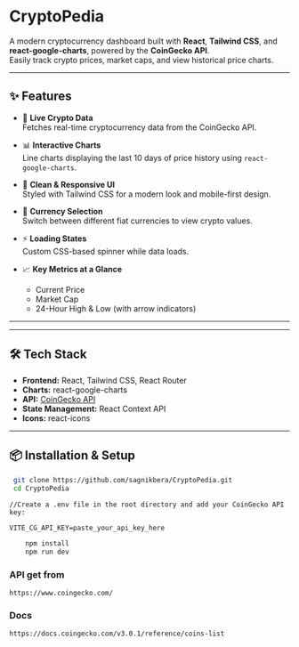 # CryptoPedia

A modern cryptocurrency dashboard built with **React**, **Tailwind CSS**, and **react-google-charts**, powered by the **CoinGecko API**.  
Easily track crypto prices, market caps, and view historical price charts.

---

## ✨ Features

- 🔐 **Live Crypto Data**  
  Fetches real-time cryptocurrency data from the CoinGecko API.

- 📊 **Interactive Charts**  
  Line charts displaying the last 10 days of price history using `react-google-charts`.

- 🎨 **Clean & Responsive UI**  
  Styled with Tailwind CSS for a modern look and mobile-first design.

- 💱 **Currency Selection**  
  Switch between different fiat currencies to view crypto values.

- ⚡ **Loading States**  
  Custom CSS-based spinner while data loads.

- 📈 **Key Metrics at a Glance**
  - Current Price
  - Market Cap
  - 24-Hour High & Low (with arrow indicators)

---

---

## 🛠️ Tech Stack

- **Frontend:** React, Tailwind CSS, React Router
- **Charts:** react-google-charts
- **API:** [CoinGecko API](https://www.coingecko.com/en/api)
- **State Management:** React Context API
- **Icons:** react-icons

---

## 📦 Installation & Setup

```bash
 git clone https://github.com/sagnikbera/CryptoPedia.git
 cd CryptoPedia
```

```env
//Create a .env file in the root directory and add your CoinGecko API key:

VITE_CG_API_KEY=paste_your_api_key_here
```

```bash
    npm install
    npm run dev
```

### API get from

```
https://www.coingecko.com/
```

### Docs

```
https://docs.coingecko.com/v3.0.1/reference/coins-list
```

